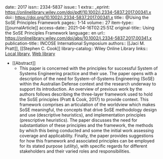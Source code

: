 date:: 2017
issn:: 2334-5837
issue:: 1
extra:: _eprint: https://onlinelibrary.wiley.com/doi/pdf/10.1002/j.2334-5837.2017.00341.x
doi:: https://doi.org/10.1002/j.2334-5837.2017.00341.x
title:: @Using the SoSE Principles Framework
pages:: 1-14
volume:: 27
item-type:: [[journalArticle]]
access-date:: 2021-04-16T02:25:51Z
original-title:: Using the SoSE Principles Framework
language:: en
url:: https://onlinelibrary.wiley.com/doi/abs/10.1002/j.2334-5837.2017.00341.x
publication-title:: INCOSE International Symposium
authors:: [[Jaci M. Pratt]], [[Stephen C. Cook]]
library-catalog:: Wiley Online Library
links:: [Local library](zotero://select/library/items/T4YUEV5W), [Web library](https://www.zotero.org/users/6520516/items/T4YUEV5W)

- [[Abstract]]
	- This paper is concerned with the principles for successful System of Systems Engineering practice and their use. The paper opens with a description of the need for System-of-Systems Engineering (SoSE) within the Australian Defense context and the research underway to support its introduction. An overview of previous work by the authors follows describing the three-layer framework used to hold the SoSE principles (Pratt & Cook, 2017) to provide context. This framework comprises an articulation of the worldview which makes SoSE meaningful, the concepts that drive SoSE methodology design and use (descriptive heuristics), and implementation principles (prescriptive heuristics). The paper discusses the need for substantiation of these principles and the framework, the methods by which this being conducted and some the initial work assessing coverage and applicability. Finally, the paper provides suggestions for how this framework and associated principles can be employed for its stated purpose (utility), with specific regards for different stakeholders and their varied roles and responsibilities.